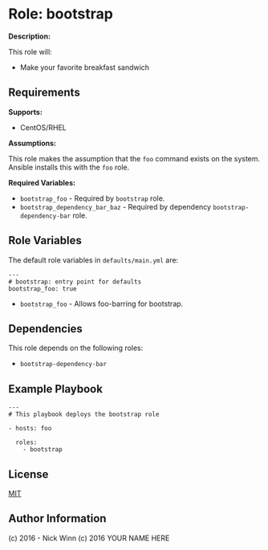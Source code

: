 Role: bootstrap
====
**Description:**

This role will:

- Make your favorite breakfast sandwich

Requirements
------------

**Supports:**

  - CentOS/RHEL

**Assumptions:**

This role makes the assumption that the `foo` command exists on the system.  Ansible installs this with the `foo` role.

**Required Variables:**

  - `bootstrap_foo` - Required by `bootstrap` role.
  - `bootstrap_dependency_bar_baz` - Required by dependency `bootstrap-dependency-bar` role.


Role Variables
--------------

The default role variables in `defaults/main.yml` are:

    ---
    # bootstrap: entry point for defaults
    bootstrap_foo: true

  - `bootstrap_foo` - Allows foo-barring for bootstrap.

Dependencies
------------

This role depends on the following roles:

  - `bootstrap-dependency-bar`


Example Playbook
----------------

    ---
    # This playbook deploys the bootstrap role

    - hosts: foo

      roles:
        - bootstrap

License
-------

[MIT][1]

Author Information
------------------

(c) 2016 - Nick Winn
(c) 2016 YOUR NAME HERE

[1]: http://choosealicense.com/licenses/mit/
